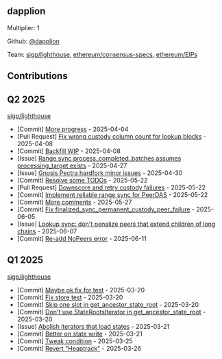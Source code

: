 
## dapplion
Multiplier: 1

Github: [@dapplion](https://github.com/dapplion)

Team: [sigp/lighthouse](https://github.com/sigp/lighthouse/pulls?q=author%3Adapplion), [ethereum/consensus-specs](https://github.com/ethereum/consensus-specs/pulls?q=author%3Adapplion), [ethereum/EIPs](https://github.com/ethereum/EIPs/pulls?q=author%3Adapplion)

## Contributions

## Q2 2025


[sigp/lighthouse](https://github.com/sigp/lighthouse)
* [Commit] [More progress](https://github.com/sigp/lighthouse/commit/614c01698d0816b062ac321b5579993747d5708d) - 2025-04-04
* [Pull Request] [Fix wrong custody column count for lookup blocks](https://github.com/sigp/lighthouse/pull/7281) - 2025-04-08
* [Commit] [Backfill WIP](https://github.com/sigp/lighthouse/commit/f9d2c1d2d3c5682f2132c0d9ad0a7d83921ba6ca) - 2025-04-08
* [Issue] [Range sync process_completed_batches assumes processing_target exists](https://github.com/sigp/lighthouse/issues/7360) - 2025-04-27
* [Issue] [Gnosis Pectra hardfork minor issues](https://github.com/sigp/lighthouse/issues/7379) - 2025-04-30
* [Commit] [Resolve some TODOs](https://github.com/sigp/lighthouse/commit/801659d4ae200600305787e0538b6ba0559ac98e) - 2025-05-22
* [Pull Request] [Downscore and retry custody failures](https://github.com/sigp/lighthouse/pull/7510) - 2025-05-22
* [Commit] [Implement reliable range sync for PeerDAS](https://github.com/sigp/lighthouse/commit/4fb2ae658a8402e63b2163c1a9591bf656a5574f) - 2025-05-22
* [Commit] [More comments](https://github.com/sigp/lighthouse/commit/b383f7af536329ef99989fe3390b83659d47339c) - 2025-05-27
* [Commit] [Fix finalized_sync_permanent_custody_peer_failure](https://github.com/sigp/lighthouse/commit/ae0ef8f92926e9c99189a271e23736f7cfa148d2) - 2025-06-05
* [Issue] [Lookup sync: don't penalize peers that extend children of long chains](https://github.com/sigp/lighthouse/issues/7577) - 2025-06-07
* [Commit] [Re-add NoPeers error](https://github.com/sigp/lighthouse/commit/82c8e82fe1a65eddcbb24734b2f1903e872fdc45) - 2025-06-11
## Q1 2025

[sigp/lighthouse](https://github.com/sigp/lighthouse)
* [Commit] [Maybe ok fix for test](https://github.com/sigp/lighthouse/commit/2b050f4e8992a38af0fef116d0dde30f97241b9e) - 2025-03-20
* [Commit] [Fix store test](https://github.com/sigp/lighthouse/commit/3f808dff151208b54adc06e926793a61267bd4f4) - 2025-03-20
* [Commit] [Skip one slot in get_ancestor_state_root](https://github.com/sigp/lighthouse/commit/a3389cb43ed0de05d37e117f053f9d41079f97e2) - 2025-03-20
* [Commit] [Don't use StateRootsIterator in get_ancestor_state_root](https://github.com/sigp/lighthouse/commit/2986d43b447b8d42ea1a949715eac0068a057a74) - 2025-03-20
* [Issue] [Abolish iterators that load states](https://github.com/sigp/lighthouse/issues/7184) - 2025-03-21
* [Commit] [Better on state write](https://github.com/sigp/lighthouse/commit/75e069ae27436b267c1371e6402b8135ef6e49d0) - 2025-03-21
* [Commit] [Tweak condition](https://github.com/sigp/lighthouse/commit/6b72c98e0e106f51d09f1591e22a53a29116851c) - 2025-03-25
* [Commit] [Revert "Heaptrack"](https://github.com/sigp/lighthouse/commit/96ccaed29e4d68def7853f4d2973d18d3185402f) - 2025-03-26
